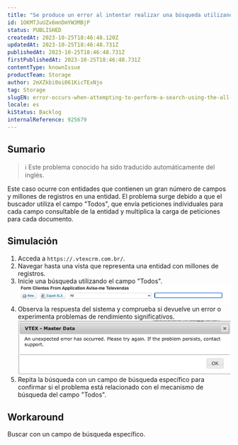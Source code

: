 ```yaml
---
title: "Se produce un error al intentar realizar una búsqueda utilizando el campo 'Todos' en VTEX CRM"
id: 1OKMTJuUZx6mnDmYW3MBjP
status: PUBLISHED
createdAt: 2023-10-25T18:46:48.120Z
updatedAt: 2023-10-25T18:46:48.731Z
publishedAt: 2023-10-25T18:46:48.731Z
firstPublishedAt: 2023-10-25T18:46:48.731Z
contentType: knownIssue
productTeam: Storage
author: 2mXZkbi0oi061KicTExNjo
tag: Storage
slugEN: error-occurs-when-attempting-to-perform-a-search-using-the-all-field-in-vtex-crm
locale: es
kiStatus: Backlog
internalReference: 925679
---
```


## Sumario

>ℹ️ Este problema conocido ha sido traducido automáticamente del inglés.


Este caso ocurre con entidades que contienen un gran número de campos y millones de registros en una entidad. El problema surge debido a que el buscador utiliza el campo "Todos", que envía peticiones individuales para cada campo consultable de la entidad y multiplica la carga de peticiones para cada documento.


##

## Simulación



1. Acceda a `https://.vtexcrm.com.br/`.
2. Navegar hasta una vista que representa una entidad con millones de registros.
3. Inicie una búsqueda utilizando el campo "Todos".
 ![](https://raw.githubusercontent.com/vtexdocs/help-center-content/refs/heads/main/docs/es/known-issues/Storage/se-produce-un-error-al-intentar-realizar-una-busqueda-utilizando-el-campo-todos-en-vtex-crm_1.png)
4. Observa la respuesta del sistema y comprueba si devuelve un error o experimenta problemas de rendimiento significativos.
 ![](https://raw.githubusercontent.com/vtexdocs/help-center-content/refs/heads/main/docs/es/known-issues/Storage/se-produce-un-error-al-intentar-realizar-una-busqueda-utilizando-el-campo-todos-en-vtex-crm_2.png)
5. Repita la búsqueda con un campo de búsqueda específico para confirmar si el problema está relacionado con el mecanismo de búsqueda del campo "Todos".



## Workaround


Buscar con un campo de búsqueda específico.

